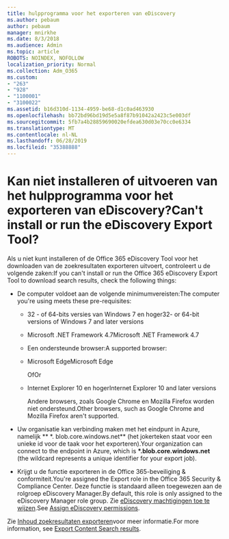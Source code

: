 ```yaml
---
title: hulpprogramma voor het exporteren van eDiscovery
ms.author: pebaum
author: pebaum
manager: mnirkhe
ms.date: 8/3/2018
ms.audience: Admin
ms.topic: article
ROBOTS: NOINDEX, NOFOLLOW
localization_priority: Normal
ms.collection: Adm_O365
ms.custom:
- "263"
- "928"
- "1100001"
- "3100022"
ms.assetid: b16d310d-1134-4959-be68-d1c0ad463930
ms.openlocfilehash: bb72bd96bd19d5e5a8f87b91042a2423c5e003df
ms.sourcegitcommit: 5fb7a4b28859690020efdea630d03e70cc0e6334
ms.translationtype: MT
ms.contentlocale: nl-NL
ms.lasthandoff: 06/28/2019
ms.locfileid: "35388888"
---
```

# <a name="cant-install-or-run-the-ediscovery-export-tool"></a><span data-ttu-id="79138-102">Kan niet installeren of uitvoeren van het hulpprogramma voor het exporteren van eDiscovery?</span><span class="sxs-lookup"><span data-stu-id="79138-102">Can't install or run the eDiscovery Export Tool?</span></span>

<span data-ttu-id="79138-103">Als u niet kunt installeren of de Office 365 eDiscovery Tool voor het downloaden van de zoekresultaten exporteren uitvoert, controleert u de volgende zaken:</span><span class="sxs-lookup"><span data-stu-id="79138-103">If you can't install or run the Office 365 eDiscovery Export Tool to download search results, check the following things:</span></span>
  
- <span data-ttu-id="79138-104">De computer voldoet aan de volgende minimumvereisten:</span><span class="sxs-lookup"><span data-stu-id="79138-104">The computer you're using meets these pre-requisites:</span></span>

  - <span data-ttu-id="79138-105">32 - of 64-bits versies van Windows 7 en hoger</span><span class="sxs-lookup"><span data-stu-id="79138-105">32- or 64-bit versions of Windows 7 and later versions</span></span>

  - <span data-ttu-id="79138-106">Microsoft .NET Framework 4.7</span><span class="sxs-lookup"><span data-stu-id="79138-106">Microsoft .NET Framework 4.7</span></span>

  - <span data-ttu-id="79138-107">Een ondersteunde browser:</span><span class="sxs-lookup"><span data-stu-id="79138-107">A supported browser:</span></span>

  - <span data-ttu-id="79138-108">Microsoft Edge</span><span class="sxs-lookup"><span data-stu-id="79138-108">Microsoft Edge</span></span>

    <span data-ttu-id="79138-109">Of</span><span class="sxs-lookup"><span data-stu-id="79138-109">Or</span></span>

  - <span data-ttu-id="79138-110">Internet Explorer 10 en hoger</span><span class="sxs-lookup"><span data-stu-id="79138-110">Internet Explorer 10 and later versions</span></span>

    <span data-ttu-id="79138-111">Andere browsers, zoals Google Chrome en Mozilla Firefox worden niet ondersteund.</span><span class="sxs-lookup"><span data-stu-id="79138-111">Other browsers, such as Google Chrome and Mozilla Firefox aren't supported.</span></span>

- <span data-ttu-id="79138-112">Uw organisatie kan verbinding maken met het eindpunt in Azure, namelijk \*\* \*. blob.core.windows.net\*\* (het jokerteken staat voor een unieke id voor de taak voor het exporteren).</span><span class="sxs-lookup"><span data-stu-id="79138-112">Your organization can connect to the endpoint in Azure, which is **\*.blob.core.windows.net** (the wildcard represents a unique identifier for your export job).</span></span>

- <span data-ttu-id="79138-113">Krijgt u de functie exporteren in de Office 365-beveiliging &amp; conformiteit.</span><span class="sxs-lookup"><span data-stu-id="79138-113">You're assigned the Export role in the Office 365 Security &amp; Compliance Center.</span></span> <span data-ttu-id="79138-114">Deze functie is standaard alleen toegewezen aan de rolgroep eDiscovery Manager.</span><span class="sxs-lookup"><span data-stu-id="79138-114">By default, this role is only assigned to the eDiscovery Manager role group.</span></span> <span data-ttu-id="79138-115">Zie [eDiscovery machtigingen toe te wijzen](https://support.office.com/article/assign-ediscovery-permissions-in-the-office-365-security-compliance-center-5b9a067b-9d2e-4aa5-bb33-99d8c0d0b5d7#moreinfo).</span><span class="sxs-lookup"><span data-stu-id="79138-115">See [Assign eDiscovery permissions](https://support.office.com/article/assign-ediscovery-permissions-in-the-office-365-security-compliance-center-5b9a067b-9d2e-4aa5-bb33-99d8c0d0b5d7#moreinfo).</span></span>

<span data-ttu-id="79138-116">Zie [Inhoud zoekresultaten exporteren](https://support.office.com/article/Export-Content-Search-results-from-the-Office-365-Security-Compliance-Center-ed48d448-3714-4c42-85f5-10f75f6a4278)voor meer informatie.</span><span class="sxs-lookup"><span data-stu-id="79138-116">For more information, see [Export Content Search results](https://support.office.com/article/Export-Content-Search-results-from-the-Office-365-Security-Compliance-Center-ed48d448-3714-4c42-85f5-10f75f6a4278).</span></span>
  